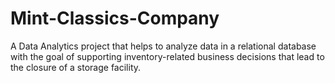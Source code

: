 # Mint-Classics-Company
A Data Analytics project that helps to analyze data in a relational database with the goal of supporting inventory-related business decisions that lead to the closure of a storage facility.
